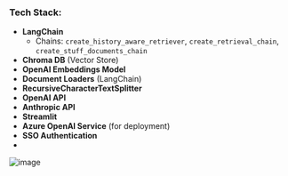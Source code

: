 ### **Tech Stack:**
- **LangChain**
  - Chains: `create_history_aware_retriever`, `create_retrieval_chain`, `create_stuff_documents_chain`
- **Chroma DB** (Vector Store)
- **OpenAI Embeddings Model**
- **Document Loaders** (LangChain)
- **RecursiveCharacterTextSplitter**
- **OpenAI API**
- **Anthropic API**
- **Streamlit**
- **Azure OpenAI Service** (for deployment)
- **SSO Authentication**
- 
![image](https://github.com/user-attachments/assets/aaae934e-4897-4f34-b3fc-edfb00df22ec)
